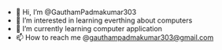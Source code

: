 - 👋 Hi, I’m @GauthamPadmakumar303
- 👀 I’m interested in learning everthing about computers
- 🌱 I’m currently learning computer application
- 📫 How to reach me @gauthampadmakumar303@gmail.com



